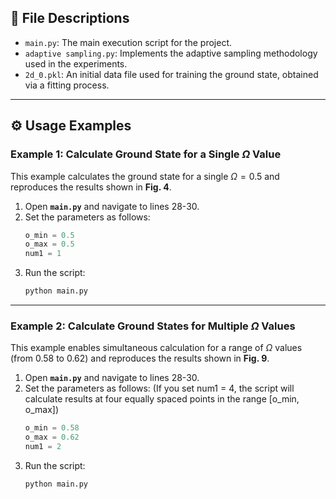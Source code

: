 ## 📁 File Descriptions

* `main.py`: The main execution script for the project.
* `adaptive sampling.py`: Implements the adaptive sampling methodology used in the experiments.
* `2d_0.pkl`: An initial data file used for training the ground state, obtained via a fitting process.

---

## ⚙️ Usage Examples

### Example 1: Calculate Ground State for a Single $\Omega$ Value

This example calculates the ground state for a single $\Omega = 0.5$ and reproduces the results shown in **Fig. 4**.

1.  Open **`main.py`** and navigate to lines 28-30.
2.  Set the parameters as follows:
    ```python
    o_min = 0.5
    o_max = 0.5
    num1 = 1
    ```
3.  Run the script:
    ```bash
    python main.py
    ```

---

### Example 2: Calculate Ground States for Multiple $\Omega$ Values

This example enables simultaneous calculation for a range of $\Omega$ values (from 0.58 to 0.62) and reproduces the results shown in **Fig. 9**.

1.  Open **`main.py`** and navigate to lines 28-30.
2.  Set the parameters as follows: (If you set num1 = 4, the script will calculate results at four equally spaced points in the range [o_min, o_max])
    ```python
    o_min = 0.58
    o_max = 0.62
    num1 = 2
    ```
3.  Run the script:
    ```bash
    python main.py
    ```
